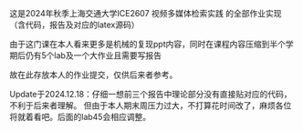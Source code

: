 这是2024年秋季上海交通大学ICE2607 视频多媒体检索实践 的全部作业实现（含代码，报告及对应的latex源码）

由于这门课在本人看来更多是机械的复现ppt内容，同时在课程内容压缩到半个学期后仍有5个lab及一个大作业且需要写报告

故在此存放本人的作业提交，仅供后来者参考。

Update于2024.12.18：仔细一想前三个报告中理论部分没有直接贴对应的代码，不利于后来者理解。
但由于本人期末周压力过大，不打算花时间改了，麻烦各位将就着看吧。后面的lab45会相应调整。
